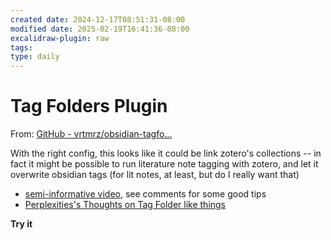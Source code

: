 ```yaml
---
created date: 2024-12-17T08:51:31-08:00
modified date: 2025-02-19T16:41:36-08:00
excalidraw-plugin: raw
tags: 
type: daily
---
```


# Tag Folders Plugin
From: [GitHub - vrtmrz/obsidian-tagfo...](https://github.com/vrtmrz/obsidian-tagfolder)

With the right config, this looks like it could be link zotero's collections -- in fact it might be possible to run literature note tagging with zotero, and let it overwrite obsidian tags (for lit notes, at least, but do I really want that)

- [semi-informative video](https://www.youtube.com/watch?v=OjB2XGqohPw), see comments for some good tips
- [Perplexities's Thoughts on Tag Folder like things](https://www.perplexity.ai/search/i-like-zotero-s-collections-th-gCgUdRb2RAWzZPAuuBTUtg#3)

**Try it**

